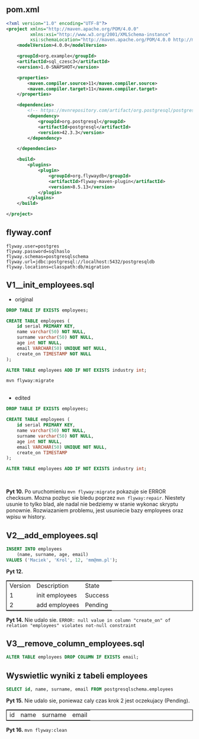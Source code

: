 ## pom.xml
```xml
<?xml version="1.0" encoding="UTF-8"?>
<project xmlns="http://maven.apache.org/POM/4.0.0"
         xmlns:xsi="http://www.w3.org/2001/XMLSchema-instance"
         xsi:schemaLocation="http://maven.apache.org/POM/4.0.0 http://maven.apache.org/xsd/maven-4.0.0.xsd">
    <modelVersion>4.0.0</modelVersion>

    <groupId>org.example</groupId>
    <artifactId>sql_czesc3</artifactId>
    <version>1.0-SNAPSHOT</version>

    <properties>
        <maven.compiler.source>11</maven.compiler.source>
        <maven.compiler.target>11</maven.compiler.target>
    </properties>

    <dependencies>
        <!-- https://mvnrepository.com/artifact/org.postgresql/postgresql -->
        <dependency>
            <groupId>org.postgresql</groupId>
            <artifactId>postgresql</artifactId>
            <version>42.3.3</version>
        </dependency>

    </dependencies>

    <build>
        <plugins>
            <plugin>
                <groupId>org.flywaydb</groupId>
                <artifactId>flyway-maven-plugin</artifactId>
                <version>8.5.13</version>
            </plugin>
        </plugins>
    </build>

</project>
```
## flyway.conf
```
flyway.user=postgres
flyway.password=sqlhaslo
flyway.schemas=postgresqlschema
flyway.url=jdbc:postgresql://localhost:5432/postgresqldb
flyway.locations=classpath:db/migration
```

## V1__init_employees.sql

- original
```sql
DROP TABLE IF EXISTS employees;

CREATE TABLE employees (
    id serial PRIMARY KEY,
    name varchar(50) NOT NULL,
    surname varchar(50) NOT NULL,
    age int NOT NULL,
    email VARCHAR(50) UNIQUE NOT NULL,
    create_on TIMESTAMP NOT NULL
);

ALTER TABLE employees ADD IF NOT EXISTS industry int;
```
`mvn flyway:migrate`
<br/><br/>

- edited
```sql
DROP TABLE IF EXISTS employees;

CREATE TABLE employees (
    id serial PRIMARY KEY,
    name varchar(50) NOT NULL,
    surname varchar(50) NOT NULL,
    age int NOT NULL,
    email VARCHAR(50) UNIQUE NOT NULL,
    create_on TIMESTAMP
);

ALTER TABLE employees ADD IF NOT EXISTS industry int;

```
<br/>

<b>Pyt 10.</b> Po uruchomieniu `mvn flyway:migrate` pokazuje sie ERROR checksum. Mozna pozbyc sie bledu poprzez `mvn flyway:repair`. Niestety usunie to tylko blad, ale nadal nie bedziemy w stanie wykonac skryptu ponownie.
Rozwiazaniem problemu, jest usuniecie bazy employees oraz wpisu w history.

## V2__add_employees.sql
```sql
INSERT INTO employees
    (name, surname, age, email)
VALUES ('Maciek', 'Krol', 12, 'mm@mm.pl');
```

<b>Pyt 12.</b>
<table style='border: solid black 1px;'>
    <tr>
        <td>Version</td>
        <td>Description</td>
        <td>State</td>
    </tr>
    <tr>
        <td>1</td>
        <td>init employees</td>
        <td>Success</td>
    </tr>
    <tr>
        <td>2</td>
        <td>add employees</td>
        <td>Pending</td>
    </tr>
</table>

<b>Pyt 14.</b> Nie udalo sie.
`ERROR: null value in column "create_on" of relation "employees" violates not-null constraint`

## V3__remove_column_employees.sql
```sql
ALTER TABLE employees DROP COLUMN IF EXISTS email;
```

## Wyswietlic wyniki z tabeli employees
```sql
SELECT id, name, surname, email FROM postgresqlschema.employees
```
<b>Pyt 15.</b> Nie udalo sie, poniewaz caly czas krok 2 jest oczekujacy (Pending).
<table style='border: solid black 1px;'>
    <tr>
        <td>id</td>
        <td>name</td>
        <td>surname</td>
        <td>email</td>
    </tr>
</table>

<b>Pyt 16.</b> `mvn flyway:clean`